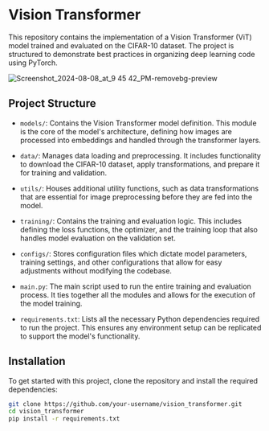 # Vision Transformer

This repository contains the implementation of a Vision Transformer (ViT) model trained and evaluated on the CIFAR-10 dataset. The project is structured to demonstrate best practices in organizing deep learning code using PyTorch.


![Screenshot_2024-08-08_at_9 45 42_PM-removebg-preview](https://github.com/user-attachments/assets/c46a5d7b-8b45-4436-9e0a-03d0a093cdcc)

## Project Structure

- `models/`: Contains the Vision Transformer model definition. This module is the core of the model's architecture, defining how images are processed into embeddings and handled through the transformer layers.

- `data/`: Manages data loading and preprocessing. It includes functionality to download the CIFAR-10 dataset, apply transformations, and prepare it for training and validation.

- `utils/`: Houses additional utility functions, such as data transformations that are essential for image preprocessing before they are fed into the model.

- `training/`: Contains the training and evaluation logic. This includes defining the loss functions, the optimizer, and the training loop that also handles model evaluation on the validation set.

- `configs/`: Stores configuration files which dictate model parameters, training settings, and other configurations that allow for easy adjustments without modifying the codebase.

- `main.py`: The main script used to run the entire training and evaluation process. It ties together all the modules and allows for the execution of the model training.

- `requirements.txt`: Lists all the necessary Python dependencies required to run the project. This ensures any environment setup can be replicated to support the model's functionality.

## Installation

To get started with this project, clone the repository and install the required dependencies:

```bash
git clone https://github.com/your-username/vision_transformer.git
cd vision_transformer
pip install -r requirements.txt
```

